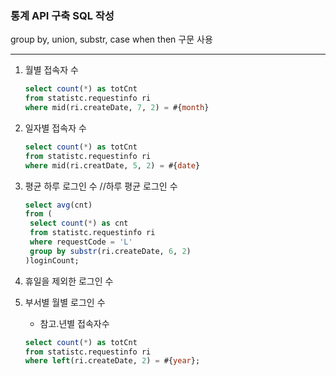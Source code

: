 ### 통계 API 구축 SQL 작성

group by, union, substr, case when then 구문 사용

***

1. 월별 접속자 수

   ```sql
   select count(*) as totCnt
   from statistc.requestinfo ri
   where mid(ri.createDate, 7, 2) = #{month}
   ```

   

2. 일자별 접속자 수

   ```sql
   select count(*) as totCnt
   from statistc.requestinfo ri
   where mid(ri.creatDate, 5, 2) = #{date}
   ```

   

3. 평균 하루 로그인 수 //하루 평균 로그인 수

   ```sql
   select avg(cnt)
   from (
   	select count(*) as cnt
   	from statistc.requestinfo ri
   	where requestCode = 'L'
   	group by substr(ri.createDate, 6, 2)
   )loginCount;
   ```

   

4. 휴일을 제외한 로그인 수

5. 부서별 월별 로그인 수

   

   - 참고.년별 접속자수 

   ```sql
   select count(*) as totCnt
   from statistc.requestinfo ri
   where left(ri.createDate, 2) = #{year};
   ```

   